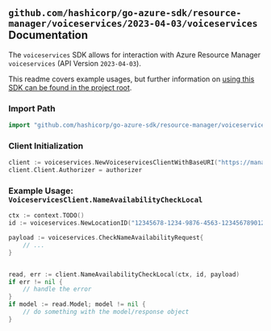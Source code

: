 
## `github.com/hashicorp/go-azure-sdk/resource-manager/voiceservices/2023-04-03/voiceservices` Documentation

The `voiceservices` SDK allows for interaction with Azure Resource Manager `voiceservices` (API Version `2023-04-03`).

This readme covers example usages, but further information on [using this SDK can be found in the project root](https://github.com/hashicorp/go-azure-sdk/tree/main/docs).

### Import Path

```go
import "github.com/hashicorp/go-azure-sdk/resource-manager/voiceservices/2023-04-03/voiceservices"
```


### Client Initialization

```go
client := voiceservices.NewVoiceservicesClientWithBaseURI("https://management.azure.com")
client.Client.Authorizer = authorizer
```


### Example Usage: `VoiceservicesClient.NameAvailabilityCheckLocal`

```go
ctx := context.TODO()
id := voiceservices.NewLocationID("12345678-1234-9876-4563-123456789012", "location")

payload := voiceservices.CheckNameAvailabilityRequest{
	// ...
}


read, err := client.NameAvailabilityCheckLocal(ctx, id, payload)
if err != nil {
	// handle the error
}
if model := read.Model; model != nil {
	// do something with the model/response object
}
```
